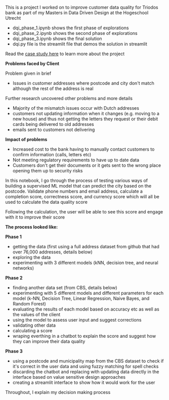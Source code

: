 This is a project I worked on to improve customer data quality for Triodos bank as part of my Masters in Data Driven Design at the Hogeschool Utrecht
* dqi_phase_1.ipynb shows the first phase of explorations
* dqi_phase_2.ipynb shows the second phase of explorations
* dqi_phase_3.ipynb shows the  final solution
* dqi.py file is the streamlit file that demos the solution in streamlit

Read the [case study here](https://ladetawak.notion.site/Towards-a-Data-Quality-Indicator-DQI-to-Motivate-Triodos-Bank-Customers-to-Keep-Accurate-and-Up-to-1f84276d6db980f3a9c5f5bbf53126b5) to learn more about the project

**Problems faced by Client**

Problem given in brief
* Issues in customer addresses where postcode and city don't match although the rest of the address is real

Further research uncovered other problems and more details
* Majority of the mismatch issues occur with Dutch addresses
* customers not updating information when it changes (e.g. moving to a new house) and thus not getting the letters they request or their debit cards being delivered to old addresses
* emails sent to customers not delivering

**Impact of problems**
* Increased cost to the bank having to manually contact customers to confirm information (calls, letters etc)
* Not meeting regulatory requirements to have up to date data
* Customers don't get their documents or it gets sent to the wrong place opening them up to security risks

In this notebook, I go through the process of testing various ways of building a supervised ML model that can predict the city based on the postcode. Validate phone numbers and email address, calculate a completion score, correctness score, and currency score which will all be used to calculate the data quality score

Following the calculation, the user will be able to see this score and engage with it to improve their score

**The process looked like:**

**Phase 1**
* getting the data (first using a full address dataset from github that had over 76,000 addresses, details below)
* exploring the data
* experimenting with 3 different models (kNN, decision tree, and neural networks)

**Phase 2**
* finding another data set (from CBS, details below)
* experimenting with 5 different models and different parameters for each model (k-NN, Decision Tree, Linear Regression, Naive Bayes, and Random Forest)
* evaluating the results of each model based on accuracy etc as well as the values of the client
* using the model to assess user input and suggest corrections
* validating other data
* calculating a score
* wraping everthing in a chatbot to explain the score and suggest how they can improve their data quality

**Phase 3**
* using a postcode and municipality map from the CBS dataset to check if it's correct in the user data and using fuzzy matching for spell checks
* discarding the chatbot and replacing with updating data directly in the interface based on value sensitive design approaches
* creating a streamlit interface to show how it would work for the user

Throughout, I explain my decision making process
